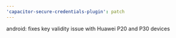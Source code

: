 ```yaml
---
'capacitor-secure-credentials-plugin': patch
---
```


android: fixes key validity issue with Huawei P20 and P30 devices
